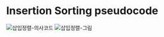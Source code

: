 # Insertion Sorting pseudocode

![삽입정렬-의사코드](https://user-images.githubusercontent.com/70448161/92952926-c0349080-f49b-11ea-9878-9413450057af.PNG)
![삽입정렬-그림](https://user-images.githubusercontent.com/70448161/92952941-c6c30800-f49b-11ea-80a0-fa4ad60881a8.PNG)

